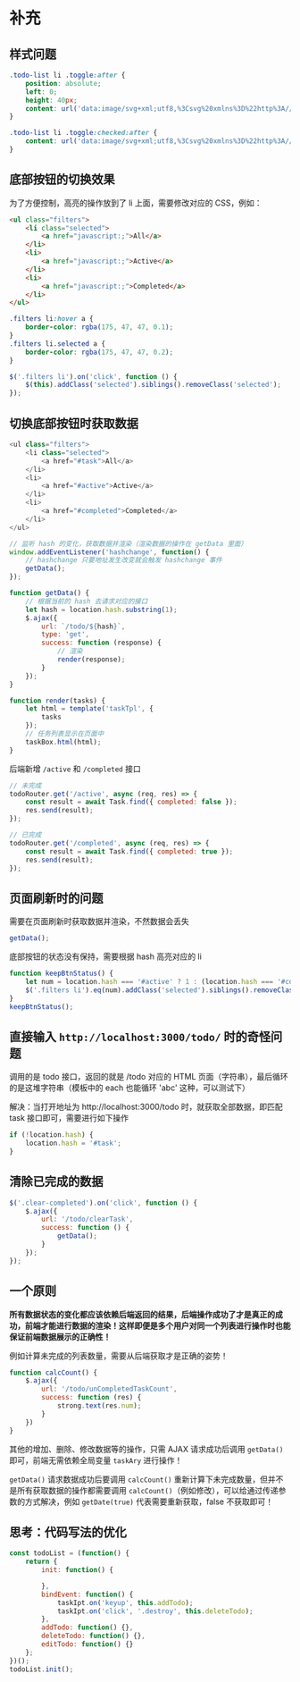 # 补充

## 样式问题

```css
.todo-list li .toggle:after {
    position: absolute;
    left: 0;
    height: 40px;
    content: url('data:image/svg+xml;utf8,%3Csvg%20xmlns%3D%22http%3A//www.w3.org/2000/svg%22%20width%3D%2240%22%20height%3D%2240%22%20viewBox%3D%22-10%20-18%20100%20135%22%3E%3Ccircle%20cx%3D%2250%22%20cy%3D%2250%22%20r%3D%2250%22%20fill%3D%22none%22%20stroke%3D%22%23ededed%22%20stroke-width%3D%223%22/%3E%3C/svg%3E');
}

.todo-list li .toggle:checked:after {
    content: url('data:image/svg+xml;utf8,%3Csvg%20xmlns%3D%22http%3A//www.w3.org/2000/svg%22%20width%3D%2240%22%20height%3D%2240%22%20viewBox%3D%22-10%20-18%20100%20135%22%3E%3Ccircle%20cx%3D%2250%22%20cy%3D%2250%22%20r%3D%2250%22%20fill%3D%22none%22%20stroke%3D%22%23bddad5%22%20stroke-width%3D%223%22/%3E%3Cpath%20fill%3D%22%235dc2af%22%20d%3D%22M72%2025L42%2071%2027%2056l-4%204%2020%2020%2034-52z%22/%3E%3C/svg%3E');
}
```

## 底部按钮的切换效果

为了方便控制，高亮的操作放到了 li 上面，需要修改对应的 CSS，例如：

```html
<ul class="filters">
    <li class="selected">
        <a href="javascript:;">All</a>
    </li>
    <li>
        <a href="javascript:;">Active</a>
    </li>
    <li>
        <a href="javascript:;">Completed</a>
    </li>
</ul>
```

```css
.filters li:hover a {
    border-color: rgba(175, 47, 47, 0.1);
}
.filters li.selected a {
    border-color: rgba(175, 47, 47, 0.2);
}
```

```javascript
$('.filters li').on('click', function () {
    $(this).addClass('selected').siblings().removeClass('selected');
});
```

## 切换底部按钮时获取数据

```javascript
<ul class="filters">
    <li class="selected">
        <a href="#task">All</a>
    </li>
    <li>
        <a href="#active">Active</a>
    </li>
    <li>
        <a href="#completed">Completed</a>
    </li>
</ul>
```

```javascript
// 监听 hash 的变化，获取数据并渲染（渲染数据的操作在 getData 里面）
window.addEventListener('hashchange', function() {
    // hashchange 只要地址发生改变就会触发 hashchange 事件
    getData();
});
```

```javascript
function getData() {
    // 根据当前的 hash 去请求对应的接口
    let hash = location.hash.substring(1);
    $.ajax({
        url: `/todo/${hash}`,
        type: 'get',
        success: function (response) {
            // 渲染
            render(response);
        }
    });
}
```

```javascript
function render(tasks) {
    let html = template('taskTpl', {
        tasks
    });
    // 任务列表显示在页面中
    taskBox.html(html);
}
```

后端新增 `/active` 和 `/completed` 接口

```javascript
// 未完成
todoRouter.get('/active', async (req, res) => {
    const result = await Task.find({ completed: false });
    res.send(result);
});

// 已完成
todoRouter.get('/completed', async (req, res) => {
    const result = await Task.find({ completed: true });
    res.send(result);
});
```

## 页面刷新时的问题

需要在页面刷新时获取数据并渲染，不然数据会丢失

```javascript
getData();
```

底部按钮的状态没有保持，需要根据 hash 高亮对应的 li

```javascript
function keepBtnStatus() {
    let num = location.hash === '#active' ? 1 : (location.hash === '#completed' ? 2 : 0);
    $('.filters li').eq(num).addClass('selected').siblings().removeClass('selected');
}
keepBtnStatus();
```

## 直接输入 `http://localhost:3000/todo/` 时的奇怪问题

调用的是 todo 接口，返回的就是 /todo 对应的 HTML 页面（字符串），最后循环的是这堆字符串（模板中的 each 也能循环 'abc' 这种，可以测试下）

解决：当打开地址为 http://localhost:3000/todo 时，就获取全部数据，即匹配 task 接口即可，需要进行如下操作

```javascript
if (!location.hash) {
    location.hash = '#task';
}
```

## 清除已完成的数据

```javascript
$('.clear-completed').on('click', function () {
    $.ajax({
        url: '/todo/clearTask',
        success: function () {
            getData();
        }
    });
});
```

## 一个原则

**所有数据状态的变化都应该依赖后端返回的结果，后端操作成功了才是真正的成功，前端才能进行数据的渲染！这样即便是多个用户对同一个列表进行操作时也能保证前端数据展示的正确性！**

例如计算未完成的列表数量，需要从后端获取才是正确的姿势！

```javascript
function calcCount() {
    $.ajax({
        url: '/todo/unCompletedTaskCount',
        success: function (res) {
            strong.text(res.num);
        }
    })
}
```

其他的增加、删除、修改数据等的操作，只需 AJAX 请求成功后调用 `getData()` 即可，前端无需依赖全局变量 `taskAry` 进行操作！

`getData()` 请求数据成功后要调用 `calcCount()` 重新计算下未完成数量，但并不是所有获取数据的操作都需要调用 `calcCount()`（例如修改），可以给通过传递参数的方式解决，例如 `getDate(true)` 代表需要重新获取，false 不获取即可！

## 思考：代码写法的优化

```javascript
const todoList = (function() {
	return {
		init: function() {

		},
		bindEvent: function() {
			taskIpt.on('keyup', this.addTodo);
			taskIpt.on('click', '.destroy', this.deleteTodo);
		},
		addTodo: function() {},
		deleteTodo: function() {},
		editTodo: function() {}
	};
})();
todoList.init();
```

